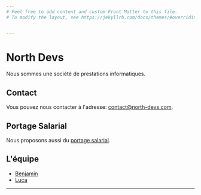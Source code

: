 ```yaml
---
# Feel free to add content and custom Front Matter to this file.
# To modify the layout, see https://jekyllrb.com/docs/themes/#overriding-theme-defaults


---
```


# North Devs

Nous sommes une société de prestations informatiques.

## Contact

Vous pouvez nous contacter à l'adresse: contact@north-devs.com.

## Portage Salarial

Nous proposons aussi du [portage salarial](/connect/portage-salarial).

## L'équipe

- [Benjamin](team/benjamin)
- [Luca](team/luca)

---
